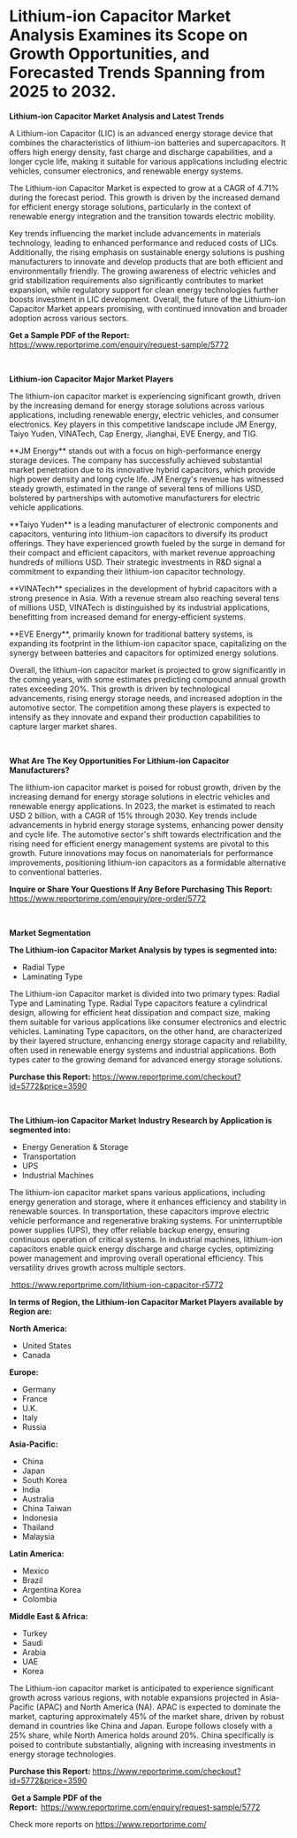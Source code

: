 <p><h1>Lithium-ion Capacitor Market Analysis Examines its Scope on Growth Opportunities, and Forecasted Trends Spanning from 2025 to 2032.</h1></p><p><strong>Lithium-ion Capacitor Market Analysis and Latest Trends</strong></p>
<p><p>A Lithium-ion Capacitor (LIC) is an advanced energy storage device that combines the characteristics of lithium-ion batteries and supercapacitors. It offers high energy density, fast charge and discharge capabilities, and a longer cycle life, making it suitable for various applications including electric vehicles, consumer electronics, and renewable energy systems. </p><p>The Lithium-ion Capacitor Market is expected to grow at a CAGR of 4.71% during the forecast period. This growth is driven by the increased demand for efficient energy storage solutions, particularly in the context of renewable energy integration and the transition towards electric mobility. </p><p>Key trends influencing the market include advancements in materials technology, leading to enhanced performance and reduced costs of LICs. Additionally, the rising emphasis on sustainable energy solutions is pushing manufacturers to innovate and develop products that are both efficient and environmentally friendly. The growing awareness of electric vehicles and grid stabilization requirements also significantly contributes to market expansion, while regulatory support for clean energy technologies further boosts investment in LIC development. Overall, the future of the Lithium-ion Capacitor Market appears promising, with continued innovation and broader adoption across various sectors.</p></p>
<p><strong>Get a Sample PDF of the Report:&nbsp;</strong> <a href="https://www.reportprime.com/enquiry/request-sample/5772?utm_campaign=2580&utm_medium=2&utm_source=Github&utm_content=ia&utm_term=19032025&utm_id=lithium-ion-capacitor">https://www.reportprime.com/enquiry/request-sample/5772</a></p>
<p>&nbsp;</p>
<p><strong>Lithium-ion Capacitor Major Market Players</strong></p>
<p><p>The lithium-ion capacitor market is experiencing significant growth, driven by the increasing demand for energy storage solutions across various applications, including renewable energy, electric vehicles, and consumer electronics. Key players in this competitive landscape include JM Energy, Taiyo Yuden, VINATech, Cap Energy, Jianghai, EVE Energy, and TIG.</p><p>**JM Energy** stands out with a focus on high-performance energy storage devices. The company has successfully achieved substantial market penetration due to its innovative hybrid capacitors, which provide high power density and long cycle life. JM Energy's revenue has witnessed steady growth, estimated in the range of several tens of millions USD, bolstered by partnerships with automotive manufacturers for electric vehicle applications.</p><p>**Taiyo Yuden** is a leading manufacturer of electronic components and capacitors, venturing into lithium-ion capacitors to diversify its product offerings. They have experienced growth fueled by the surge in demand for their compact and efficient capacitors, with market revenue approaching hundreds of millions USD. Their strategic investments in R&D signal a commitment to expanding their lithium-ion capacitor technology.</p><p>**VINATech** specializes in the development of hybrid capacitors with a strong presence in Asia. With a revenue stream also reaching several tens of millions USD, VINATech is distinguished by its industrial applications, benefitting from increased demand for energy-efficient systems.</p><p>**EVE Energy**, primarily known for traditional battery systems, is expanding its footprint in the lithium-ion capacitor space, capitalizing on the synergy between batteries and capacitors for optimized energy solutions. </p><p>Overall, the lithium-ion capacitor market is projected to grow significantly in the coming years, with some estimates predicting compound annual growth rates exceeding 20%. This growth is driven by technological advancements, rising energy storage needs, and increased adoption in the automotive sector. The competition among these players is expected to intensify as they innovate and expand their production capabilities to capture larger market shares.</p></p>
<p>&nbsp;</p>
<p><strong>What Are The Key Opportunities For Lithium-ion Capacitor Manufacturers?</strong></p>
<p><p>The lithium-ion capacitor market is poised for robust growth, driven by the increasing demand for energy storage solutions in electric vehicles and renewable energy applications. In 2023, the market is estimated to reach USD 2 billion, with a CAGR of 15% through 2030. Key trends include advancements in hybrid energy storage systems, enhancing power density and cycle life. The automotive sector's shift towards electrification and the rising need for efficient energy management systems are pivotal to this growth. Future innovations may focus on nanomaterials for performance improvements, positioning lithium-ion capacitors as a formidable alternative to conventional batteries.</p></p>
<p><strong>Inquire or Share Your Questions If Any Before Purchasing This Report:</strong> <a href="https://www.reportprime.com/enquiry/pre-order/5772?utm_campaign=2580&utm_medium=2&utm_source=Github&utm_content=ia&utm_term=19032025&utm_id=lithium-ion-capacitor">https://www.reportprime.com/enquiry/pre-order/5772</a></p>
<p>&nbsp;</p>
<p><strong>Market Segmentation</strong></p>
<p><strong>The Lithium-ion Capacitor Market Analysis by types is segmented into:</strong></p>
<p><ul><li>Radial Type</li><li>Laminating Type</li></ul></p>
<p><p>The Lithium-ion Capacitor market is divided into two primary types: Radial Type and Laminating Type. Radial Type capacitors feature a cylindrical design, allowing for efficient heat dissipation and compact size, making them suitable for various applications like consumer electronics and electric vehicles. Laminating Type capacitors, on the other hand, are characterized by their layered structure, enhancing energy storage capacity and reliability, often used in renewable energy systems and industrial applications. Both types cater to the growing demand for advanced energy storage solutions.</p></p>
<p><strong>Purchase this Report:&nbsp;</strong><a href="https://www.reportprime.com/checkout?id=5772&price=3590&utm_campaign=2580&utm_medium=2&utm_source=Github&utm_content=ia&utm_term=19032025&utm_id=lithium-ion-capacitor">https://www.reportprime.com/checkout?id=5772&price=3590</a></p>
<p>&nbsp;</p>
<p><strong>The Lithium-ion Capacitor Market Industry Research by Application is segmented into:</strong></p>
<p><ul><li>Energy Generation & Storage</li><li>Transportation</li><li>UPS</li><li>Industrial Machines</li></ul></p>
<p><p>The lithium-ion capacitor market spans various applications, including energy generation and storage, where it enhances efficiency and stability in renewable sources. In transportation, these capacitors improve electric vehicle performance and regenerative braking systems. For uninterruptible power supplies (UPS), they offer reliable backup energy, ensuring continuous operation of critical systems. In industrial machines, lithium-ion capacitors enable quick energy discharge and charge cycles, optimizing power management and improving overall operational efficiency. This versatility drives growth across multiple sectors.</p></p>
<p><a href="https://www.reportprime.com/lithium-ion-capacitor-r5772?utm_campaign=2580&utm_medium=2&utm_source=Github&utm_content=ia&utm_term=19032025&utm_id=lithium-ion-capacitor">&nbsp;https://www.reportprime.com/lithium-ion-capacitor-r5772</a></p>
<p><strong>In terms of Region, the Lithium-ion Capacitor Market Players available by Region are:</strong></p>
<p>
    <p> <strong> North America: </strong>
        <ul>
            <li>United States</li>
            <li>Canada</li>
        </ul>
        </p> 
    <p> <strong> Europe: </strong>
        <ul>
            <li>Germany</li>
            <li>France</li>
            <li>U.K.</li>
            <li>Italy</li>
            <li>Russia</li>
        </ul>
        </p> 
    <p> <strong> Asia-Pacific: </strong>
        <ul>
            <li>China</li>
            <li>Japan</li>
            <li>South Korea</li>
            <li>India</li>
            <li>Australia</li>
            <li>China Taiwan</li>
            <li>Indonesia</li>
            <li>Thailand</li>
            <li>Malaysia</li>
        </ul>
        </p> 
    <p> <strong> Latin America: </strong>
        <ul>
            <li>Mexico</li>
            <li>Brazil</li>
            <li>Argentina Korea</li>
            <li>Colombia</li>
        </ul>
        </p> 
    <p> <strong> Middle East & Africa: </strong>
        <ul>
            <li>Turkey</li>
            <li>Saudi</li>
            <li>Arabia</li>
            <li>UAE</li>
            <li>Korea</li>
        </ul>
    </p>
    </p>
<p><p>The Lithium-ion capacitor market is anticipated to experience significant growth across various regions, with notable expansions projected in Asia-Pacific (APAC) and North America (NA). APAC is expected to dominate the market, capturing approximately 45% of the market share, driven by robust demand in countries like China and Japan. Europe follows closely with a 25% share, while North America holds around 20%. China specifically is poised to contribute substantially, aligning with increasing investments in energy storage technologies.</p></p>
<p><strong>Purchase this Report: </strong><a href="https://www.reportprime.com/checkout?id=5772&price=3590&utm_campaign=2580&utm_medium=2&utm_source=Github&utm_content=ia&utm_term=19032025&utm_id=lithium-ion-capacitor">https://www.reportprime.com/checkout?id=5772&price=3590</a></p>
<p>&nbsp;<strong>Get a Sample PDF of the Report:&nbsp;&nbsp;</strong><a href="https://www.reportprime.com/enquiry/request-sample/5772?utm_campaign=2580&utm_medium=2&utm_source=Github&utm_content=ia&utm_term=19032025&utm_id=lithium-ion-capacitor">https://www.reportprime.com/enquiry/request-sample/5772</a></p>
<p><strong></strong></p>
<p>Check more reports on <a href="https://www.reportprime.com/?utm_campaign=2580&utm_medium=2&utm_source=Github&utm_content=ia&utm_term=19032025&utm_id=lithium-ion-capacitor">https://www.reportprime.com/</a></p>